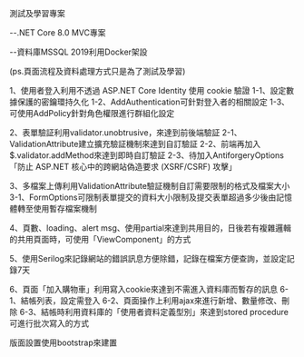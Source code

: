 測試及學習專案

--.NET Core 8.0 MVC專案

--資料庫MSSQL 2019利用Docker架設

(ps.頁面流程及資料處理方式只是為了測試及學習)

1、使用者登入利用不透過 ASP.NET Core Identity 使用 cookie 驗證
			1-1、設定數據保護的密鑰環持久化
			1-2、AddAuthentication可針對登入者的相關設定
			1-3、可使用AddPolicy針對角色權限進行群組化設定

2、表單驗証利用validator.unobtrusive，來達到前後端驗証
		2-1、ValidationAttribute建立擴充驗証機制來達到自訂驗証
		2-2、前端再加入$.validator.addMethod來達到即時自訂驗証
		2-3、待加入AntiforgeryOptions「防止 ASP.NET 核心中的跨網站偽造要求 (XSRF/CSRF) 攻擊」

3、多檔案上傳利用ValidationAttribute驗証機制自訂需要限制的格式及檔案大小
		3-1、FormOptions可限制表單提交的資料大小限制及提交表單超過多少後由記憶體轉至使用暫存檔案機制

4、頁數、loading、alert msg、使用partial來達到共用目的，日後若有複雜邏輯的共用頁面時，可使用「ViewComponent」的方式

5、使用Serilog來記錄網站的錯誤訊息方便除錯，記錄在檔案方便查詢，並設定記錄7天

6、頁面「加入購物車」利用寫入cookie來達到不需進入資料庫而暫存的訊息
		6-1、結帳列表，設定需登入
		6-2、頁面操作上利用ajax來進行新增、數量修改、刪除
		6-3、結帳時利用資料庫的「使用者資料定義型別」來達到stored procedure可進行批次寫入的方式

版面設置使用bootstrap來建置


